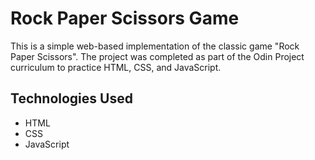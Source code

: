 # Rock Paper Scissors Game
This is a simple web-based implementation of the classic game "Rock Paper Scissors". The project was completed as part of the Odin Project curriculum to practice HTML, CSS, and JavaScript.

## Technologies Used
* HTML
* CSS
* JavaScript
